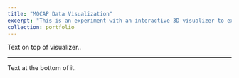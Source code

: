 ```yaml
---
title: "MOCAP Data Visualization"
excerpt: "This is an experiment with an interactive 3D visualizer to explore musical perfomance MOCAP data. <br/><img src='/images/tube3D.png'>"
collection: portfolio
---
```

Text on top of visualizer..

<script src="https://cdnjs.cloudflare.com/ajax/libs/three.js/r128/three.js"></script>
<script src="https://cdnjs.cloudflare.com/ajax/libs/dat-gui/0.7.7/dat.gui.min.js"></script>
<script src="/assets/js/OBJLoader.js"></script>
<script src="/assets/js/OrbitControls.js"></script>


<style>
  canvas { width: inherit; position: relative; top: 0;}
</style>
<div id='canvas-holder' style="position: relative; width: inherit; border: 1px solid black">
  <div id="dat-gui-holder" style="position: absolute; top: 0em; right: 0em; z-index: 1;"></div>
</div>


<script src="/assets/js/cube.js"></script>



Text at the bottom of it.
